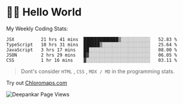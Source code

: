 # 👋🏽 Hello World 

<!--![Deepankar's github stats](https://github-readme-stats.vercel.app/api?username=Deep-Codes&count_private=true&show_icons=true&theme=radical)-->
My Weekly Coding Stats:

<!--START_SECTION:waka-->
```text
JSX          21 hrs 41 mins  █████████████▒░░░░░░░░░░░   52.83 % 
TypeScript   10 hrs 31 mins  ██████▒░░░░░░░░░░░░░░░░░░   25.64 % 
JavaScript   3 hrs 17 mins   ██░░░░░░░░░░░░░░░░░░░░░░░   08.00 % 
JSON         2 hrs 29 mins   █▓░░░░░░░░░░░░░░░░░░░░░░░   06.05 % 
CSS          1 hr 16 mins    ▓░░░░░░░░░░░░░░░░░░░░░░░░   03.11 % 
```
<!--END_SECTION:waka-->

> Dont's consider `HTML` , `CSS` , `MDX / MD` in the programming stats.

Try out [Chloromaps.com](https://www.chloromaps.com/)

<p align="left"> <img src="https://komarev.com/ghpvc/?username=Deep-Codes&label=Views&color=blue&style=plastic" alt="Deepankar Page Views" /> </p>
